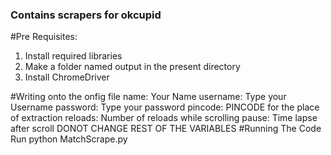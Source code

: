 ### Contains scrapers for okcupid

#Pre Requisites:
1. Install required libraries
2. Make a folder named output in the present directory
3. Install ChromeDriver

#Writing onto the onfig file
name: Your Name
username: Type your Username
password: Type your password
pincode: PINCODE for the place of extraction
reloads: Number of reloads while scrolling
pause: Time lapse after scroll
DONOT CHANGE REST OF THE VARIABLES
#Running The Code
Run python MatchScrape.py
